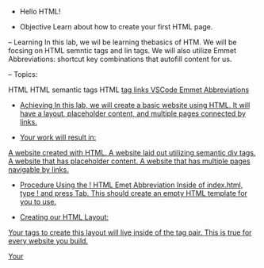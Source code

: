 - Hello HTML!

- Objective
Learn about how to create your first HTML page.

– Learning
   In this lab, we    wil be learning    thebasics of HTM.    We will be focsing    on HTML semntic    tags and lin tags.    We will also    utilize Emmet    Abbreviations:    shortcut key    combinations that    autofill content for us. 
   
– Topics:

HTML
HTML semantic tags
HTML <a href> tag links
VSCode Emmet Abbreviations


- Achieving
In this lab, we will create a basic website using HTML. It will have a layout, placeholder content, and multiple pages connected by <a href> links.

- Your work will result in:

A website created with HTML.
A website laid out utilizing semantic div tags.
A website that has placeholder content.
A website that has multiple pages navigable by <a href> links.

- Procedure
Using the ! HTML Emet Abbreviation
 Inside of index.html, type ! and press Tab.
 This should create an empty HTML template for you to use.

<!DOCTYPE html>
<html lang="en">
<head>
  <meta charset="UTF-8">
  <meta http-equiv="X-UA-Compatible" content="IE=edge">
  <meta name="viewport" content="width=device-width, initial-scale=1.0">
  <title>Document</title>
</head>
<body>
    
</body>
</html>
<!-- done -->


- Creating our HTML Layout:

Your tags to create this layout will live inside of the <body> tag pair. This is true for every website you build.

Your <title> tag should contain the name of the page. (Home, in this case).
In our website, we will need the following semantic div tags: <header>, <nav>, and <main>. Be sure to include their closing tag.

- Filling out placeholder content:

 <header> Should contain a title for the page.

 <nav>Should contain at least three<a href>s that will navigate to other pages on the site. Leave them blank for now.

 <main> Should contain placeholder text and <img>s.

To generate placeholder text in VSCode, type   lorem100 and push Enter. This will generate  100 words of placeholder text. You can change   100 to be whatever amount of words you want.   lorem5000 is also valid.

To access placeholder images, here are a few   options to try: Lorem Flickr, Placekitten.   Lorem Picsum.


- Creating multiple pages

 In the same directory as index.html, create another file named about.html

 In about.html, use the emet abbreviation again to generate the necessary HTML boiler plate.

 Inside of <body>, put in a <p> tag to inform us of which page we are on (About, in this case.)

 Create two more pages in the exact fashion you created about.html. These are your unique invention and should have unique names.

 Don't forget to change the <title> tag content to reflect which page the user is on.

- Linking to our new pages

 Back in index.html, return to the <a href>s in <nav>.
 For the first <a href>, point the link to /about.html. 
 Name this link "About".
 Fill out the other two <a href>s so that they correspond to the two additional pages that you created.


- Review
The software should:

Have a Home page the user lands on.

The home page should contain the <header>, <nav>, and <main> semantic divs filled out with placeholder content.

Have multiple pages that can all be navigated to via the links in <nav>.


- Going Further

Add <a href>s to your additional pages that allow the user to navigate back to the Home page.



Add different placeholder content to your additional pages. 

Utilize different semantic tags than those initially given.

Style your <a href>s to appear as buttons rather than links. 

You can research inline styles to do this. 
This will be bringing in CSS.

Style all of your semantic tags utilizing inline styles.


    <h1>Inline Element Examples </h1>
        <div class="inline-elements">
        <span>Span</span>
        <a href="#">anchor tags</a>
        <i>italics</i>
        <em>emphasis</em>
        <b>bold</b>
        <strong>strong</strong>
        <img src="#" alt="img tag">
        <button>buttons</button>
    </div>
